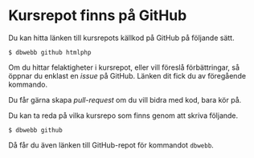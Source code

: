 Kursrepot finns på GitHub
==================================

Du kan hitta länken till kursrepots källkod på GitHub på följande sätt.

```text
$ dbwebb github htmlphp
```

Om du hittar felaktigheter i kursrepot, eller vill föreslå förbättringar, så öppnar du enklast en *issue* på GitHub. Länken dit fick du av föregående kommando.

Du får gärna skapa *pull-request* om du vill bidra med kod, bara kör på.

Du kan ta reda på vilka kursrepo som finns genom att skriva följande.

```text
$ dbwebb github
```

Då får du även länken till GitHub-repot för kommandot `dbwebb`.
